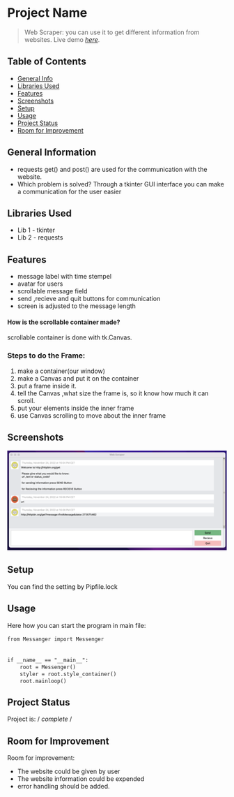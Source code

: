 # Project Name
> Web Scraper: you can use it to get different information from websites.
> Live demo [_here_](https://www.example.com). <!-- If you have the project hosted somewhere, include the link here. -->

## Table of Contents
* [General Info](#general-information)
* [Libraries Used](#libraries-used)
* [Features](#features)
* [Screenshots](#screenshots)
* [Setup](#setup)
* [Usage](#usage)
* [Project Status](#project-status)
* [Room for Improvement](#room-for-improvement)


<!-- * [License](#license) -->


## General Information
- requests get() and post() are used for the communication with the website.
- Which problem is solved? Through a tkinter GUI interface you can make a communication for the user easier




## Libraries Used
- Lib 1 - tkinter 
- Lib 2 - requests



## Features

- message label with time stempel
- avatar for users
- scrollable message field
- send ,recieve and quit buttons for communication
- screen is adjusted to the message length

#### How is the scrollable container made?

 scrollable container is done with tk.Canvas.

 ### Steps to do the Frame:
 1. make a container(our window) 
 2.  make a Canvas and put it on the container
 3.  put a frame inside it.
 4. tell the Canvas ,what size the frame is, so it know how much it can scroll.
 5. put your elements inside the inner frame
 6. use Canvas scrolling to move about the inner frame




## Screenshots
![Example screenshot](/assets/screenshot1.png)



## Setup
You can find the setting by Pipfile.lock 



## Usage
Here how you can start the program in main file:

```
from Messanger import Messenger


if __name__ == "__main__":
    root = Messenger()
    styler = root.style_container()
    root.mainloop()  
```



## Project Status
Project is:  / _complete_ / 



## Room for Improvement
Room for improvement:
- The website could be given by user
- The website information could be expended
- error handling should be added.




<!-- Optional -->
<!-- ## License -->

